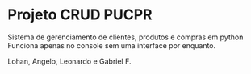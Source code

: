 # Projeto CRUD PUCPR
Sistema de gerenciamento de clientes, produtos e compras em python
Funciona apenas no console sem uma interface por enquanto.

Lohan, Angelo, Leonardo e Gabriel F.
